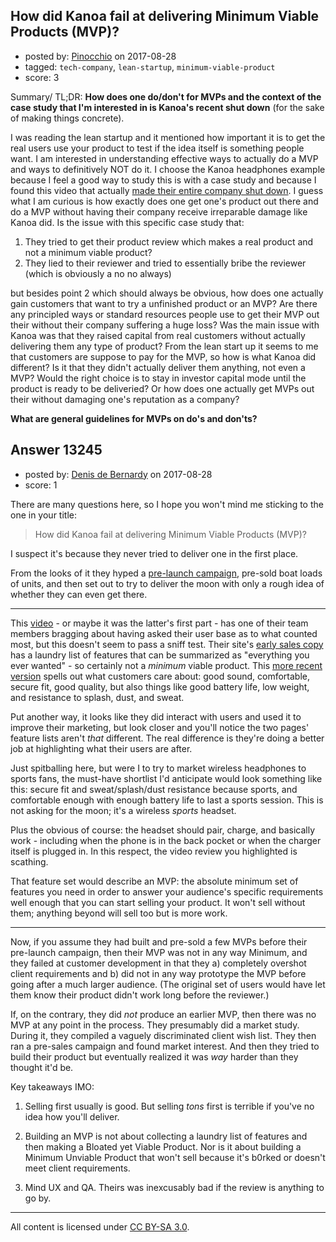 ## How did Kanoa fail at delivering Minimum Viable Products (MVP)?

- posted by: [Pinocchio](https://stackexchange.com/users/3818841/pinocchio) on 2017-08-28
- tagged: `tech-company`, `lean-startup`, `minimum-viable-product`
- score: 3

Summary/ TL;DR: **How does one do/don't for MVPs and the context of the case study that I'm interested in is Kanoa's recent shut down** (for the sake of making things concrete).

I was reading the lean startup and it mentioned how important it is to get the real users use your product to test if the idea itself is something people want. I am interested in understanding effective ways to actually do a MVP and ways to definitively NOT do it. I choose the Kanoa headphones example because I feel a good way to study this is with a case study and because I found this video that actually [made their entire company shut down][1]. I guess what I am curious is how exactly does one get one's product out there and do a MVP without having their company receive irreparable damage like Kanoa did. Is the issue with this specific case study that:

 1. They tried to get their product review which makes a real product and not a minimum viable product?
 2. They lied to their reviewer and tried to essentially bribe the reviewer (which is obviously a no no always)

but besides point 2 which should always be obvious, how does one actually gain customers that want to try a unfinished product or an MVP? Are there any principled ways or standard resources people use to get their MVP out their without their company suffering a huge loss? Was the main issue with Kanoa was that they raised capital from real customers without actually delivering them any type of product? From the lean start up it seems to me that customers are suppose to pay for the MVP, so how is what Kanoa did different? Is it that they didn't actually deliver them anything, not even a MVP? Would the right choice is to stay in investor capital mode until the product is ready to be deliveried? Or how does one actually get MVPs out their without damaging one's reputation as a company?

**What are general guidelines for MVPs on do's and don'ts?**

  [1]: https://youtu.be/36Gw3tErUSM?t=22m21s


## Answer 13245

- posted by: [Denis de Bernardy](https://stackexchange.com/users/182468/denis-de-bernardy) on 2017-08-28
- score: 1

There are many questions here, so I hope you won't mind me sticking to the one in your title:

> How did Kanoa fail at delivering Minimum Viable Products (MVP)?

I suspect it's because they never tried to deliver one in the first place.

From the looks of it they hyped a [pre-launch campaign](http://www.audioxpress.com/article/KANOA-Launches-Pre-order-Campaign-for-True-Wireless-Audio-Performance-Earphones), pre-sold boat loads of units, and then set out to try to deliver the moon with only a rough idea of whether they can even get there.

---

This [video](https://www.youtube.com/watch?v=HKAFcldqVkY) - or maybe it was the latter's first part - has one of their team members bragging about having asked their user base as to what counted most, but this doesn't seem to pass a sniff test. Their site's [early sales copy](https://web.archive.org/web/20160126010957/https://www.getkanoa.com/) has a laundry list of features that can be summarized as "everything you ever wanted" - so certainly not a _minimum_ viable product. This [more recent version](https://web.archive.org/web/20170603211543/https://getkanoa.com/) spells out what customers care about: good sound, comfortable, secure fit, good quality, but also things like good battery life, low weight, and resistance to splash, dust, and sweat.

Put another way, it looks like they did interact with users and used it to improve their marketing, but look closer and you'll notice the two pages' feature lists aren't _that_ different. The real difference is they're doing a better job at highlighting what their users are after.

Just spitballing here, but were I to try to market wireless headphones to sports fans, the must-have shortlist I'd anticipate would look something like this: secure fit and sweat/splash/dust resistance because sports, and comfortable enough with enough battery life to last a sports session. This is not asking for the moon; it's a wireless _sports_ headset.

Plus the obvious of course: the headset should pair, charge, and basically work - including when the phone is in the back pocket or when the charger itself is plugged in. In this respect, the video review you highlighted is scathing.

That feature set would describe an MVP: the absolute minimum set of features you need in order to answer your audience's specific requirements well enough that you can start selling your product. It won't sell without them; anything beyond will sell too but is more work.

---

Now, if you assume they had built and pre-sold a few MVPs before their pre-launch campaign, then their MVP was not in any way Minimum, and they failed at customer development in that they a) completely overshot client requirements and b) did not in any way prototype the MVP before going after a much larger audience. (The original set of users would have let them know their product didn't work long before the reviewer.)

If, on the contrary, they did _not_ produce an earlier MVP, then there was no MVP at any point in the process. They presumably did a market study. During it, they compiled a vaguely discriminated client wish list. They then ran a pre-sales campaign and found market interest. And then they tried to build their product but eventually realized it was _way_ harder than they thought it'd be.

Key takeaways IMO:

1. Selling first usually is good. But selling _tons_ first is terrible if you've no idea how you'll deliver.

2. Building an MVP is not about collecting a laundry list of features and then making a Bloated yet Viable Product. Nor is it about building a Minimum Unviable Product that won't sell because it's b0rked or doesn't meet client requirements.

3. Mind UX and QA. Theirs was inexcusably bad if the review is anything to go by.



---

All content is licensed under [CC BY-SA 3.0](https://creativecommons.org/licenses/by-sa/3.0/).
